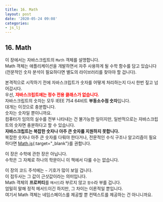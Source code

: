 ```yaml
---
title: 16. Math
layout: post
date: '2020-05-24 09:08'
categories:
- js_lj
---
```


## 16. Math

이 장에서는 자바스크립트의 `Math` 객체를 설명합니다.  
Math 객체는 애플리케이션을 개발하면서 자주 사용하게 될 수학 함수를 담고 있습니다(전문적인 숫자
분석이 필요하다면 별도의 라이브러리를 찾아야 할 겁니다).

본격적으로 시작하기 전에 자바스크립트가 숫자를 어떻게 처리하는지 다시 한번 짚고 넘어갑시다.  
우선, **<span style="color:red">자바스크립트에는 정수 전용 클래스가 없습니다.</span>**  
자바스크립트의 숫자는 모두 IEEE 754 64비트 **부동소수점 숫자**입니다.  
대개는 이것으로 충분합니다.  
숫자는 숫자일 뿐이니까요.  
컴퓨터가 임의의 실수를 전부 나타내는 건 불가능한 일이지만, 일반적으로는 자바스크립트의 숫자면
충분하다고 할 수 있습니다.  
**자바스크립트는 복잡한 숫자나 아주 큰 숫자를 지원하지 못합니다.**  
복잡한 숫자나 아주 큰 숫자를 다뤄야 한다거나, 전문적인 수식 구조나 알고리즘이 필요하다면 
[Math.js](http://mathjs.org/){:target="_blank"}를 권합니다.

이 장은 수학에 관한 장은 아닙니다.  
수학은 그 자체로 하나의 학문이니 이 책에서 다룰 수는 없습니다.

이 장의 코드 주석에는 `~` 기호가 많이 보일 겁니다.  
이 접두사는 그 값이 근삿값이라는 의미입니다.  
Math 객체의 **프로퍼티**를 `메서드`라 부르지 않고 `함수`라 부를 겁니다.  
엄밀히 말해 정적 메서드이긴 하지만, 그 차이는 이론적일 뿐입니다.  
여기서 Math 객체는 네임스페이스를 제공할 뿐 컨텍스트를 제공하는 건 아니니까요.